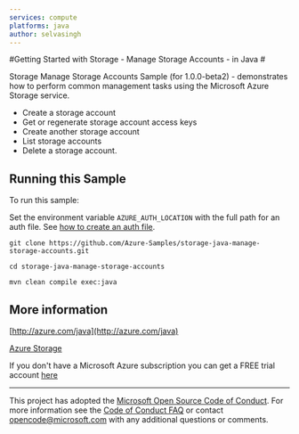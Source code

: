 ```yaml
---
services: compute
platforms: java
author: selvasingh
---
```


#Getting Started with Storage - Manage Storage Accounts - in Java #

Storage Manage Storage Accounts Sample (for 1.0.0-beta2) - demonstrates how to perform common management tasks using the Microsoft Azure Storage service.


- Create a storage account
- Get or regenerate storage account access keys
- Create another storage account
- List storage accounts
- Delete a storage account.
 

## Running this Sample ##

To run this sample:

Set the environment variable `AZURE_AUTH_LOCATION` with the full path for an auth file. See [how to create an auth file](https://github.com/Azure/azure-sdk-for-java/blob/master/AUTH.md).

    git clone https://github.com/Azure-Samples/storage-java-manage-storage-accounts.git

    cd storage-java-manage-storage-accounts

    mvn clean compile exec:java

## More information ##

[http://azure.com/java](http://azure.com/java)

[Azure Storage](https://azure.microsoft.com/en-us/services/storage/)

If you don't have a Microsoft Azure subscription you can get a FREE trial account [here](http://go.microsoft.com/fwlink/?LinkId=330212)

---

This project has adopted the [Microsoft Open Source Code of Conduct](https://opensource.microsoft.com/codeofconduct/). For more information see the [Code of Conduct FAQ](https://opensource.microsoft.com/codeofconduct/faq/) or contact [opencode@microsoft.com](mailto:opencode@microsoft.com) with any additional questions or comments.